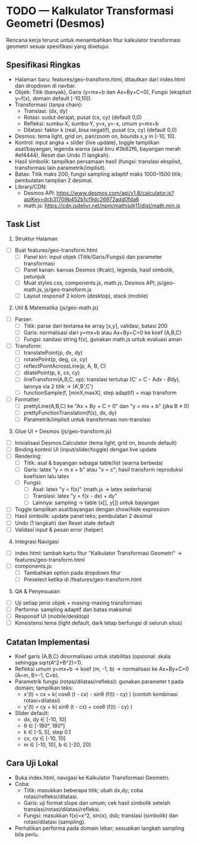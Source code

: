 # TODO — Kalkulator Transformasi Geometri (Desmos)

Rencana kerja terurut untuk menambahkan fitur kalkulator transformasi geometri sesuai spesifikasi yang disetujui.

## Spesifikasi Ringkas
- Halaman baru: features/geo-transform.html, ditautkan dari index.html dan dropdown di navbar.
- Objek: Titik (banyak), Garis (y=mx+b dan Ax+By+C=0), Fungsi (eksplisit y=f(x), domain default [-10,10]).
- Transformasi (tanpa chain):
  - Translasi: (dx, dy)
  - Rotasi: sudut derajat, pusat (cx, cy) (default 0,0)
  - Refleksi: sumbu-X, sumbu-Y, y=x, y=-x, umum y=mx+b
  - Dilatasi: faktor k (real, bisa negatif), pusat (cx, cy) (default 0,0)
- Desmos: tema light, grid on, pan/zoom on, bounds x,y in [-10, 10].
- Kontrol: input angka + slider (live update), toggle tampilkan asal/bayangan, legenda warna (asal biru #3b82f6, bayangan merah #ef4444), Reset dan Undo (1 langkah).
- Hasil simbolik: tampilkan persamaan hasil (fungsi: translasi eksplisit, transformasi lain parametrik/implisit).
- Batas: Titik maks 200; fungsi sampling adaptif maks 1000–1500 titik; pembulatan tampilan 2 desimal.
- Library/CDN:
  - Desmos API: https://www.desmos.com/api/v1.8/calculator.js?apiKey=dcb31709b452b1cf9dc26972add0fda6
  - math.js: https://cdn.jsdelivr.net/npm/mathjs@11/dist/math.min.js

## Task List

1) Struktur Halaman
- [ ] Buat features/geo-transform.html
  - [ ] Panel kiri: input objek (Titik/Garis/Fungsi) dan parameter transformasi
  - [ ] Panel kanan: kanvas Desmos (#calc), legenda, hasil simbolik, petunjuk
  - [ ] Muat styles.css, components.js, math.js, Desmos API, js/geo-math.js, js/geo-transform.js
  - [ ] Layout responsif 2 kolom (desktop), stack (mobile)

2) Util & Matematika (js/geo-math.js)
- [ ] Parser:
  - [ ] Titik: parse dari textarea ke array [x,y], validasi, batasi 200
  - [ ] Garis: normalisasi dari y=mx+b atau Ax+By+C=0 ke koef (A,B,C)
  - [ ] Fungsi: sanitasi string f(x), gunakan math.js untuk evaluasi aman
- [ ] Transform:
  - [ ] translatePoint(p, dx, dy)
  - [ ] rotatePoint(p, deg, cx, cy)
  - [ ] reflectPointAcrossLine(p, A, B, C)
  - [ ] dilatePoint(p, k, cx, cy)
  - [ ] lineTransform(A,B,C, op): translasi tertutup (C' = C - A*dx - B*dy), lainnya via 2 titik -> (A',B',C')
  - [ ] functionSample(f, [minX,maxX], step adaptif) + map transform
- [ ] Formatter:
  - [ ] prettyLine(A,B,C) ke "Ax + By + C = 0" dan "y = mx + b" (jika B ≠ 0)
  - [ ] prettyFunctionTranslation(f(x), dx, dy)
  - [ ] Parametrik/implisit untuk transformasi non-translasi

3) Glue UI + Desmos (js/geo-transform.js)
- [ ] Inisialisasi Desmos.Calculator (tema light, grid on, bounds default)
- [ ] Binding kontrol UI (input/slider/toggle) dengan live update
- [ ] Rendering:
  - [ ] Titik: asal & bayangan sebagai table/list (warna berbeda)
  - [ ] Garis: latex "y = m x + b" atau "x = c"; hasil transform reproduksi koefisien lalu latex
  - [ ] Fungsi: 
    - [ ] Asal: latex "y = f(x)" (math.js -> latex sederhana)
    - [ ] Translasi: latex "y = f(x - dx) + dy"
    - [ ] Lainnya: sampling -> table (x[], y[]) untuk bayangan
- [ ] Toggle tampilkan asal/bayangan dengan show/hide expression
- [ ] Hasil simbolik: update panel teks; pembulatan 2 desimal
- [ ] Undo (1 langkah) dan Reset state default
- [ ] Validasi input & pesan error (helper)

4) Integrasi Navigasi
- [ ] index.html: tambah kartu fitur "Kalkulator Transformasi Geometri" -> features/geo-transform.html
- [ ] components.js:
  - [ ] Tambahkan option pada dropdown fitur
  - [ ] Preselect ketika di /features/geo-transform.html

5) QA & Penyesuaian
- [ ] Uji setiap jenis objek + masing-masing transformasi
- [ ] Performa: sampling adaptif dan batas maksimal
- [ ] Responsif UI (mobile/desktop)
- [ ] Konsistensi tema (light default, dark tetap berfungsi di seluruh situs)

## Catatan Implementasi
- Koef garis (A,B,C) dinormalisasi untuk stabilitas (opsional: skala sehingga sqrt(A^2+B^2)=1).
- Refleksi umum y=mx+b -> koef (m, -1, b) -> normalisasi ke Ax+By+C=0 (A=m, B=-1, C=b).
- Parametrik fungsi (rotasi/dilatasi/refleksi): gunakan parameter t pada domain; tampilkan teks:
  - x'(t) = cx + k( cosθ (t - cx) - sinθ (f(t) - cy) ) (contoh kombinasi rotasi+dilatasi)
  - y'(t) = cy + k( sinθ (t - cx) + cosθ (f(t) - cy) )
- Slider default:
  - dx, dy ∈ [-10, 10]
  - θ ∈ [-180°, 180°]
  - k ∈ [-5, 5], step 0.1
  - cx, cy ∈ [-10, 10]
  - m ∈ [-10, 10], b ∈ [-20, 20]

## Cara Uji Lokal
- Buka index.html, navigasi ke Kalkulator Transformasi Geometri.
- Coba:
  - Titik: masukkan beberapa titik; ubah dx,dy; coba rotasi/refleksi/dilatasi.
  - Garis: uji format slope dan umum; cek hasil simbolik setelah translasi/rotasi/dilatasi/refleksi.
  - Fungsi: masukkan f(x)=x^2, sin(x), dsb; translasi (simbolik) dan rotasi/dilatasi (sampling).
- Perhatikan performa pada domain lebar; sesuaikan langkah sampling bila perlu.
